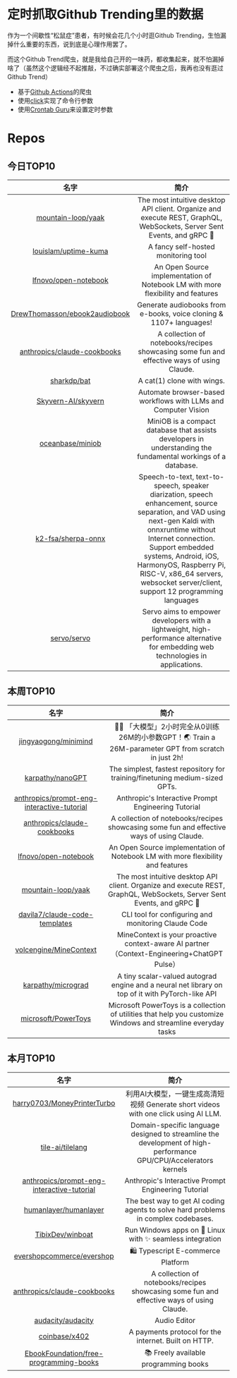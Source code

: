 # 定时抓取Github Trending里的数据

作为一个间歇性“松鼠症”患者，有时候会花几个小时逛Github Trending，生怕漏掉什么重要的东西，说到底是心理作用罢了。

而这个Github Trend爬虫，就是我给自己开的一味药，都收集起来，就不怕漏掉啥了（虽然这个逻辑经不起推敲，不过确实部署这个爬虫之后，我再也没有逛过Github Trend）

* 基于[Github Actions](https://docs.github.com/en/actions)的爬虫
* 使用[click](https://github.com/pallets/click)实现了命令行参数
* 使用[Crontab Guru](https://crontab.guru/)来设置定时参数

# Repos
## 今日TOP10 
<!-- START OF DAILY_TOP10_REPOS -->
| 名字 | 简介 |
| :----: | :----: |
| [mountain-loop/yaak](https://github.com/mountain-loop/yaak) | The most intuitive desktop API client. Organize and execute REST, GraphQL, WebSockets, Server Sent Events, and gRPC 🦬 |
| [louislam/uptime-kuma](https://github.com/louislam/uptime-kuma) | A fancy self-hosted monitoring tool |
| [lfnovo/open-notebook](https://github.com/lfnovo/open-notebook) | An Open Source implementation of Notebook LM with more flexibility and features |
| [DrewThomasson/ebook2audiobook](https://github.com/DrewThomasson/ebook2audiobook) | Generate audiobooks from e-books, voice cloning & 1107+ languages! |
| [anthropics/claude-cookbooks](https://github.com/anthropics/claude-cookbooks) | A collection of notebooks/recipes showcasing some fun and effective ways of using Claude. |
| [sharkdp/bat](https://github.com/sharkdp/bat) | A cat(1) clone with wings. |
| [Skyvern-AI/skyvern](https://github.com/Skyvern-AI/skyvern) | Automate browser-based workflows with LLMs and Computer Vision |
| [oceanbase/miniob](https://github.com/oceanbase/miniob) | MiniOB is a compact database that assists developers in understanding the fundamental workings of a database. |
| [k2-fsa/sherpa-onnx](https://github.com/k2-fsa/sherpa-onnx) | Speech-to-text, text-to-speech, speaker diarization, speech enhancement, source separation, and VAD using next-gen Kaldi with onnxruntime without Internet connection. Support embedded systems, Android, iOS, HarmonyOS, Raspberry Pi, RISC-V, x86_64 servers, websocket server/client, support 12 programming languages |
| [servo/servo](https://github.com/servo/servo) | Servo aims to empower developers with a lightweight, high-performance alternative for embedding web technologies in applications. |
<!-- END OF DAILY_TOP10_REPOS -->

## 本周TOP10
<!-- START OF WEEKLY_TOP10_REPOS -->
| 名字 | 简介 |
| :----: | :----: |
| [jingyaogong/minimind](https://github.com/jingyaogong/minimind) | 🚀🚀 「大模型」2小时完全从0训练26M的小参数GPT！🌏 Train a 26M-parameter GPT from scratch in just 2h! |
| [karpathy/nanoGPT](https://github.com/karpathy/nanoGPT) | The simplest, fastest repository for training/finetuning medium-sized GPTs. |
| [anthropics/prompt-eng-interactive-tutorial](https://github.com/anthropics/prompt-eng-interactive-tutorial) | Anthropic's Interactive Prompt Engineering Tutorial |
| [anthropics/claude-cookbooks](https://github.com/anthropics/claude-cookbooks) | A collection of notebooks/recipes showcasing some fun and effective ways of using Claude. |
| [lfnovo/open-notebook](https://github.com/lfnovo/open-notebook) | An Open Source implementation of Notebook LM with more flexibility and features |
| [mountain-loop/yaak](https://github.com/mountain-loop/yaak) | The most intuitive desktop API client. Organize and execute REST, GraphQL, WebSockets, Server Sent Events, and gRPC 🦬 |
| [davila7/claude-code-templates](https://github.com/davila7/claude-code-templates) | CLI tool for configuring and monitoring Claude Code |
| [volcengine/MineContext](https://github.com/volcengine/MineContext) | MineContext is your proactive context-aware AI partner（Context-Engineering+ChatGPT Pulse） |
| [karpathy/micrograd](https://github.com/karpathy/micrograd) | A tiny scalar-valued autograd engine and a neural net library on top of it with PyTorch-like API |
| [microsoft/PowerToys](https://github.com/microsoft/PowerToys) | Microsoft PowerToys is a collection of utilities that help you customize Windows and streamline everyday tasks |
<!-- END OF WEEKLY_TOP10_REPOS -->

## 本月TOP10
<!-- START OF MONTHLY_TOP10_REPOS -->
| 名字 | 简介 |
| :----: | :----: |
| [harry0703/MoneyPrinterTurbo](https://github.com/harry0703/MoneyPrinterTurbo) | 利用AI大模型，一键生成高清短视频 Generate short videos with one click using AI LLM. |
| [tile-ai/tilelang](https://github.com/tile-ai/tilelang) | Domain-specific language designed to streamline the development of high-performance GPU/CPU/Accelerators kernels |
| [anthropics/prompt-eng-interactive-tutorial](https://github.com/anthropics/prompt-eng-interactive-tutorial) | Anthropic's Interactive Prompt Engineering Tutorial |
| [humanlayer/humanlayer](https://github.com/humanlayer/humanlayer) | The best way to get AI coding agents to solve hard problems in complex codebases. |
| [TibixDev/winboat](https://github.com/TibixDev/winboat) | Run Windows apps on 🐧 Linux with ✨ seamless integration |
| [evershopcommerce/evershop](https://github.com/evershopcommerce/evershop) | 🛍️ Typescript E-commerce Platform |
| [anthropics/claude-cookbooks](https://github.com/anthropics/claude-cookbooks) | A collection of notebooks/recipes showcasing some fun and effective ways of using Claude. |
| [audacity/audacity](https://github.com/audacity/audacity) | Audio Editor |
| [coinbase/x402](https://github.com/coinbase/x402) | A payments protocol for the internet. Built on HTTP. |
| [EbookFoundation/free-programming-books](https://github.com/EbookFoundation/free-programming-books) | 📚 Freely available programming books |
<!-- END OF MONTHLY_TOP10_REPOS -->
